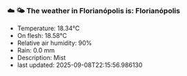 ### ☁️ 🌤️  The weather in Florianópolis is: Florianópolis

- Temperature: 18.34°C
- On flesh: 18.58°C
- Relative air humidity: 90%
- Rain: 0.0 mm
- Description: Mist
- last updated: 2025-09-08T22:15:56.986130
